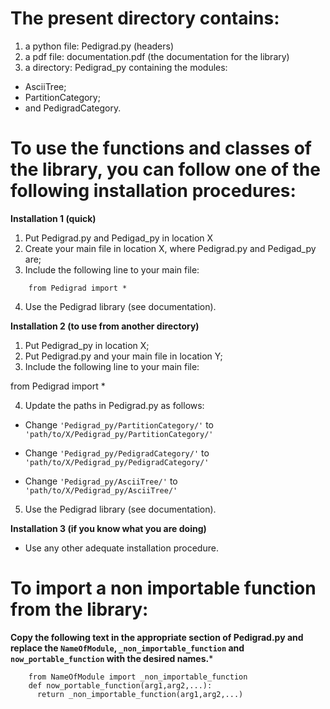 # The present directory contains:

1. a python file: Pedigrad.py (headers)
2. a pdf file: documentation.pdf (the documentation for the library)
3. a directory: Pedigrad_py containing the modules: 
  * AsciiTree;
  * PartitionCategory; 
  * and PedigradCategory.


# To use the functions and classes of the library, you can follow one of the following installation procedures:

**Installation 1 (quick)**

1. Put Pedigrad.py and Pedigad_py in location X
2. Create your main file in location X, where Pedigrad.py and Pedigad_py are;
3. Include the following line to your main file:
```
    from Pedigrad import *
```
4. Use the Pedigrad library (see documentation). 


**Installation 2 (to use from another directory)**

1. Put Pedigrad_py in location X;
2. Put Pedigrad.py and your main file in location Y;
3. Include the following line to your main file:

from Pedigrad import *

4. Update the paths in Pedigrad.py as follows:

* Change ```'Pedigrad_py/PartitionCategory/'``` to ```'path/to/X/Pedigrad_py/PartitionCategory/'```

* Change ```'Pedigrad_py/PedigradCategory/'``` to ```'path/to/X/Pedigrad_py/PedigradCategory/'```

* Change ```'Pedigrad_py/AsciiTree/'``` to ```'path/to/X/Pedigrad_py/AsciiTree/'```

5. Use the Pedigrad library (see documentation). 


**Installation 3 (if you know what you are doing)**

- Use any other adequate installation procedure.


# To import a non importable function from the library:

**Copy the following text in the appropriate section of Pedigrad.py and replace the ```NameOfModule```, ```_non_importable_function``` and ```now_portable_function``` with the desired names.***

```
    from NameOfModule import _non_importable_function
    def now_portable_function(arg1,arg2,...):
      return _non_importable_function(arg1,arg2,...)
```



